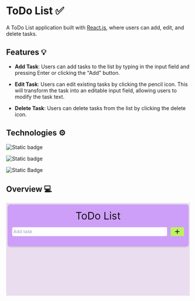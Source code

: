 # ToDo List ✅ 
A ToDo List application built with [React.js](https://react.dev/), where users can add, edit, and delete tasks. 

## Features 💡
- **Add Task**: Users can add tasks to the list by typing in the input field and pressing Enter or clicking the "Add" button.

- **Edit Task**: Users can edit existing tasks by clicking the pencil icon. This will transform the task into an editable input field, allowing users to modify the task text. 

- **Delete Task**: Users can delete tasks from the list by clicking the delete icon.

## Technologies ⚙️

![Static badge](https://img.shields.io/badge/-ReactJs-61DAFB?logo=react&logoColor=white&style=for-the-badge)

![Static badge](https://img.shields.io/badge/next.js-000000?style=for-the-badge&logo=nextdotjs&logoColor=white)

![Static Badge](https://img.shields.io/badge/tailwindcss-%2338B2AC.svg?style=for-the-badge&logo=tailwind-css&logoColor=white)

## Overview 💻

<img src="./public/overview-list.gif" width="500px"/> 